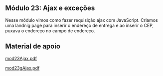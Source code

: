 ## Módulo 23: Ajax e exceções
Nesse módulo vimos como fazer requisição ajax com JavaScript.
Criamos uma landnig page para inserir o endereço de entrega e ao inserir o CEP, puxava o endereço no campo de endereço.
## Material de apoio
[mod23Ajax.pdf](https://github.com/DGzzzzz/Repositorio_arquivos_externos/blob/main/materialApoio/mod23Ajax.pdf)

[mod23gAjax.pdf](https://github.com/DGzzzzz/Repositorio_arquivos_externos/blob/main/materialApoio/mod23gAjax.pdf)
